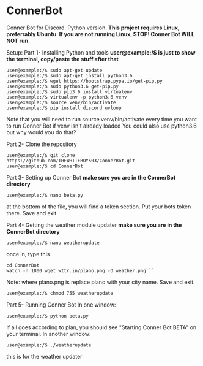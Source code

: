# ConnerBot
Conner Bot for Discord. Python version.
**This project requires Linux, preferrably Ubuntu. If you are not running Linux, STOP! Conner Bot WILL NOT run.**

Setup: 
Part 1- Installing Python and tools
**user@example:/$  is just to show the terminal, copy/paste the stuff after that**
```user@example:/$ sudo add-apt-repository ppa:jonathonf/python-3.6
user@example:/$ sudo apt-get update
user@example:/$ sudo apt-get install python3.6
user@example:/$ wget https://bootstrap.pypa.io/get-pip.py
user@example:/$ sudo python3.6 get-pip.py
user@example:/$ sudo pip3.6 install virtualenv
user@example:/$ virtualenv -p python3.6 venv
user@example:/$ source venv/bin/activate
user@example:/$ pip install discord uvloop
```

Note that you will need to run source venv/bin/activate every time you want to run Conner Bot if venv isn't already loaded
You could also use python3.6 but why would you do that?

Part 2- Clone the repository
```
user@example:/$ git clone https://github.com/THEWHITEBOY503/ConnerBot.git
user@example:/$ cd ConnerBot
```

Part 3- Setting up Conner Bot
**make sure you are in the ConnerBot directory**
```
user@example:/$ nano beta.py
```
at the bottom of the file, you will find a token section. Put your bots token there. Save and exit

Part 4- Getting the weather module updater
**make sure you are in the ConnerBot directory**
```
user@example:/$ nano weatherupdate
```
once in, type this
```cd ~
cd ConnerBot
watch -n 1800 wget wttr.in/plano.png -O weather.png```
```
Note: where plano.png is replace plano with your city name. Save and exit.
```
user@example:/$ chmod 755 weatherupdate
```

Part 5- Running Conner Bot
In one window:
```
user@example:/$ python beta.py
```
If all goes according to plan, you should see "Starting Conner Bot BETA" on your terminal.
In another window:
```
user@example:/$ ./weatherupdate
```
this is for the weather updater
